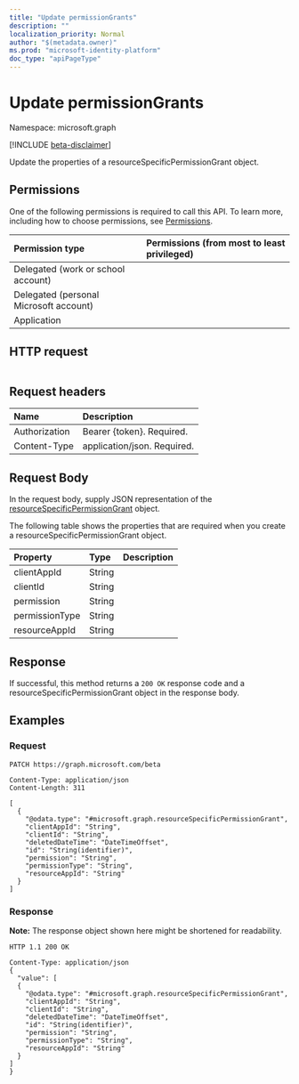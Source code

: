 ```yaml
---
title: "Update permissionGrants"
description: ""
localization_priority: Normal
author: "$(metadata.owner)"
ms.prod: "microsoft-identity-platform"
doc_type: "apiPageType"
---
```


# Update permissionGrants

Namespace: microsoft.graph

[!INCLUDE [beta-disclaimer](../../includes/beta-disclaimer.md)]

Update the properties of a resourceSpecificPermissionGrant object.

## Permissions

One of the following permissions is required to call this API. To learn more, including how to choose permissions, see [Permissions](/graph/permissions-reference).

| Permission type                        | Permissions (from most to least privileged) |
| :------------------------------------- | :------------------------------------------ |
| Delegated (work or school account)     |                                             |
| Delegated (personal Microsoft account) |                                             |
| Application                            |                                             |

## HTTP request

<!-- {
  "blockType": "ignored"
}
-->

```http

```

## Request headers

| Name          | Description                 |
| :------------ | :-------------------------- |
| Authorization | Bearer {token}. Required.   |
| Content-Type  | application/json. Required. |

## Request Body

In the request body, supply JSON representation of the [resourceSpecificPermissionGrant](../resources/-resourcespecificpermissiongrant.md) object.

<!-- Actions and Functions -->

<!-- CRUD Methods -->

The following table shows the properties that are required when you create a resourceSpecificPermissionGrant object.

| Property       | Type   | Description |
| :------------- | :----- | :---------- |
| clientAppId    | String |             |
| clientId       | String |             |
| permission     | String |             |
| permissionType | String |             |
| resourceAppId  | String |             |

## Response

If successful, this method returns a `200 OK` response code and a resourceSpecificPermissionGrant object in the response body.

## Examples

### Request

<!-- {
  "blockType": "request",
  "name": "update_permissiongrants"
}
-->

```http
PATCH https://graph.microsoft.com/beta

Content-Type: application/json
Content-Length: 311

[
  {
    "@odata.type": "#microsoft.graph.resourceSpecificPermissionGrant",
    "clientAppId": "String",
    "clientId": "String",
    "deletedDateTime": "DateTimeOffset",
    "id": "String(identifier)",
    "permission": "String",
    "permissionType": "String",
    "resourceAppId": "String"
  }
]

```

### Response

**Note:** The response object shown here might be shortened for readability.

<!-- {
  "blockType": "response",
  "truncated": true,
  "@odata.type": "$(this.ReturnTypeFullName)"
}
-->

```http
HTTP 1.1 200 OK

Content-Type: application/json
{
  "value": [
  {
    "@odata.type": "#microsoft.graph.resourceSpecificPermissionGrant",
    "clientAppId": "String",
    "clientId": "String",
    "deletedDateTime": "DateTimeOffset",
    "id": "String(identifier)",
    "permission": "String",
    "permissionType": "String",
    "resourceAppId": "String"
  }
]
}

```
